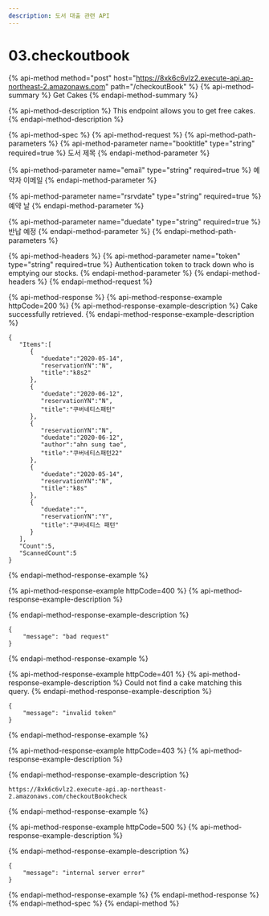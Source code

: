 ```yaml
---
description: 도서 대출 관련 API
---
```


# 03.checkoutbook

{% api-method method="post" host="https://8xk6c6vlz2.execute-api.ap-northeast-2.amazonaws.com" path="/checkoutBook" %}
{% api-method-summary %}
Get Cakes
{% endapi-method-summary %}

{% api-method-description %}
This endpoint allows you to get free cakes.
{% endapi-method-description %}

{% api-method-spec %}
{% api-method-request %}
{% api-method-path-parameters %}
{% api-method-parameter name="booktitle" type="string" required=true %}
 도서 제목
{% endapi-method-parameter %}

{% api-method-parameter name="email" type="string" required=true %}
 예약자 이메일
{% endapi-method-parameter %}

{% api-method-parameter name="rsrvdate" type="string" required=true %}
 예약 날
{% endapi-method-parameter %}

{% api-method-parameter name="duedate" type="string" required=true %}
 반납 예정
{% endapi-method-parameter %}
{% endapi-method-path-parameters %}

{% api-method-headers %}
{% api-method-parameter name="token" type="string" required=true %}
Authentication token to track down who is emptying our stocks.
{% endapi-method-parameter %}
{% endapi-method-headers %}
{% endapi-method-request %}

{% api-method-response %}
{% api-method-response-example httpCode=200 %}
{% api-method-response-example-description %}
Cake successfully retrieved.
{% endapi-method-response-example-description %}

```
{
   "Items":[
      {
         "duedate":"2020-05-14",
         "reservationYN":"N",
         "title":"k8s2"
      },
      {
         "duedate":"2020-06-12",
         "reservationYN":"N",
         "title":"쿠버네티스패턴"
      },
      {
         "reservationYN":"N",
         "duedate":"2020-06-12",
         "author":"ahn sung tae",
         "title":"쿠버네티스패턴22"
      },
      {
         "duedate":"2020-05-14",
         "reservationYN":"N",
         "title":"k8s"
      },
      {
         "duedate":"",
         "reservationYN":"Y",
         "title":"쿠버네티스 패턴"
      }
   ],
   "Count":5,
   "ScannedCount":5
}
```
{% endapi-method-response-example %}

{% api-method-response-example httpCode=400 %}
{% api-method-response-example-description %}

{% endapi-method-response-example-description %}

```
{
    "message": "bad request"
}
```
{% endapi-method-response-example %}

{% api-method-response-example httpCode=401 %}
{% api-method-response-example-description %}
Could not find a cake matching this query.
{% endapi-method-response-example-description %}

```
{
    "message": "invalid token"
}
```
{% endapi-method-response-example %}

{% api-method-response-example httpCode=403 %}
{% api-method-response-example-description %}

{% endapi-method-response-example-description %}

```
https://8xk6c6vlz2.execute-api.ap-northeast-2.amazonaws.com/checkoutBookcheck
```
{% endapi-method-response-example %}

{% api-method-response-example httpCode=500 %}
{% api-method-response-example-description %}

{% endapi-method-response-example-description %}

```
{
    "message": "internal server error"
}
```
{% endapi-method-response-example %}
{% endapi-method-response %}
{% endapi-method-spec %}
{% endapi-method %}



